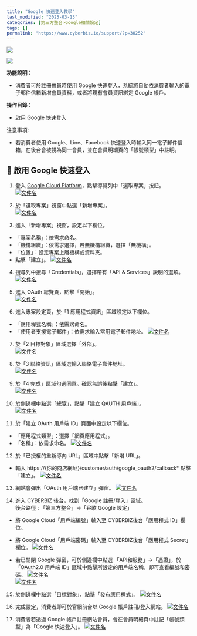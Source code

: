 ```yaml
---
title: "Google 快速登入教學"
last_modified: "2025-03-13"
categories: [第三方整合>Google相關設定]
tags: []
permalink: "https://www.cyberbiz.io/support/?p=30252"
---
```


![](https://www.cyberbiz.io/support/wp-content/uploads/適用站別.png)

[![](https://www.cyberbiz.io/support/wp-content/uploads/台灣站.png)](https://www.cyberbiz.io/support/?page_id=2490)

**功能說明：**  

* 消費者可於註冊會員時使用 Google 快速登入，系統將自動依消費者輸入的電子郵件信箱新增會員資料，或者將現有會員資訊綁定 Google 帳戶。

**操作目錄：**

* 啟用 Google 快速登入

注意事項:  

* 若消費者使用 Google、Line、Facebook 快速登入時輸入同一電子郵件信箱，在後台會被視為同一會員，並在會員明細頁的「帳號類型」中註明。

## 📌 啟用 Google 快速登入



1. 登入 [ Google Cloud Platform](https://console.cloud.google.com/)，點擊導覽列中「選取專案」按鈕。   
[![文件名](https://www.cyberbiz.io/support/wp-content/uploads/google快速登入01.png)](https://www.cyberbiz.io/support/wp-content/uploads/google快速登入01.png)  

2. 於「選取專案」視窗中點選「新增專案」。   
[![文件名](https://www.cyberbiz.io/support/wp-content/uploads/google快速登入02.png)](https://www.cyberbiz.io/support/wp-content/uploads/google快速登入02.png)  

3. 進入「新增專案」視窗，設定以下欄位。 
* 「專案名稱」：依需求命名。
* 「機構組織」：依需求選擇，若無機構組織，選擇「無機構」。
* 「位置」：設定專案上層機構或資料夾。
* 點擊「建立」。
[![文件名](https://www.cyberbiz.io/support/wp-content/uploads/google快速登入03.png)](https://www.cyberbiz.io/support/wp-content/uploads/google快速登入03.png)  

4. 搜尋列中搜尋「Credentials」，選擇帶有「API & Services」說明的選項。   
[![文件名](https://www.cyberbiz.io/support/wp-content/uploads/google快速登入04.png)](https://www.cyberbiz.io/support/wp-content/uploads/google快速登入04.png)  

5. 進入 OAuth 總覽頁，點擊「開始」。   
[![文件名](https://www.cyberbiz.io/support/wp-content/uploads/google快速登入05.png)](https://www.cyberbiz.io/support/wp-content/uploads/google快速登入05.png)  

6. 進入專案設定頁，於「1 應用程式資訊」區域設定以下欄位。 
* 「應用程式名稱」：依需求命名。
* 「使用者支援電子郵件」：依需求輸入常用電子郵件地址。
[![文件名](https://www.cyberbiz.io/support/wp-content/uploads/google快速登入06.png)](https://www.cyberbiz.io/support/wp-content/uploads/google快速登入06.png)  

7. 於「2 目標對象」區域選擇「外部」。   
[![文件名](https://www.cyberbiz.io/support/wp-content/uploads/google快速登入07.png)](https://www.cyberbiz.io/support/wp-content/uploads/google快速登入07.png)  

8. 於「3 聯絡資訊」區域選輸入聯絡電子郵件地址。   
[![文件名](https://www.cyberbiz.io/support/wp-content/uploads/google快速登入08.png)](https://www.cyberbiz.io/support/wp-content/uploads/google快速登入08.png)  

9. 於「4 完成」區域勾選同意。確認無誤後點擊「建立」。   
[![文件名](https://www.cyberbiz.io/support/wp-content/uploads/google快速登入09.png)](https://www.cyberbiz.io/support/wp-content/uploads/google快速登入09.png)  

10. 於側邊欄中點選「總覽」，點擊「建立 QAUTH 用戶端」。   
[![文件名](https://www.cyberbiz.io/support/wp-content/uploads/google快速登入10.png)](https://www.cyberbiz.io/support/wp-content/uploads/google快速登入10.png)  

11. 於「建立 OAuth 用戶端 ID」頁面中設定以下欄位。 
* 「應用程式類型」：選擇「網頁應用程式」。
* 「名稱」：依需求命名。
[![文件名](https://www.cyberbiz.io/support/wp-content/uploads/google快速登入11.png)](https://www.cyberbiz.io/support/wp-content/uploads/google快速登入11.png)  

12. 於「已授權的重新導向 URL」區域中點擊「新增 URL」。 
* 輸入 https://{你的商店網址}/customer/auth/google_oauth2/callback* 點擊「建立」。
[![文件名](https://www.cyberbiz.io/support/wp-content/uploads/google快速登入12.png)](https://www.cyberbiz.io/support/wp-content/uploads/google快速登入12.png)  

13. 網站會彈出「OAuth 用戶端已建立」彈窗。 [![文件名](https://www.cyberbiz.io/support/wp-content/uploads/google快速登入13.png)](https://www.cyberbiz.io/support/wp-content/uploads/google快速登入13.png)  

14. 進入 CYBERBIZ 後台，找到「Google 註冊/登入」區域。  
後台路徑 :  「第三方整合」→「谷歌 Google 設定」  

* 將 Google Cloud「用戶端編號」輸入至 CYBERBIZ後台「應用程式 ID」欄位。
* 將 Google Cloud「用戶端密碼」輸入至 CYBERBIZ後台「應用程式 Secret」欄位。
[![文件名](https://www.cyberbiz.io/support/wp-content/uploads/google快速登入14.png)](https://www.cyberbiz.io/support/wp-content/uploads/google快速登入14.png)  

* 若已關閉 Google 彈窗，可於側邊欄中點選 「API和服務」→「憑證」，於「OAuth2.0 用戶端 ID」區域中點擊所設定的用戶端名稱，即可查看編號和密碼。
[![文件名](https://www.cyberbiz.io/support/wp-content/uploads/google快速登入18.png)](https://www.cyberbiz.io/support/wp-content/uploads/google快速登入18.png)  
[![文件名](https://www.cyberbiz.io/support/wp-content/uploads/google快速登入19.png)](https://www.cyberbiz.io/support/wp-content/uploads/google快速登入19.png)  

15. 於側邊欄中點選「目標對象」，點擊「發布應用程式」。 [![文件名](https://www.cyberbiz.io/support/wp-content/uploads/google快速登入15.png)](https://www.cyberbiz.io/support/wp-content/uploads/google快速登入15.png)  

16. 完成設定，消費者即可於官網前台以 Google 帳戶註冊/登入網站。 [![文件名](https://www.cyberbiz.io/support/wp-content/uploads/google快速登入16.png)](https://www.cyberbiz.io/support/wp-content/uploads/google快速登入16.png)  

17. 消費者若透過 Google 帳戶註冊網站會員，會在會員明細頁中註記「帳號類型」為「Google 快速登入」。 [![文件名](https://www.cyberbiz.io/support/wp-content/uploads/google快速登入17.png)](https://www.cyberbiz.io/support/wp-content/uploads/google快速登入17.png)  

